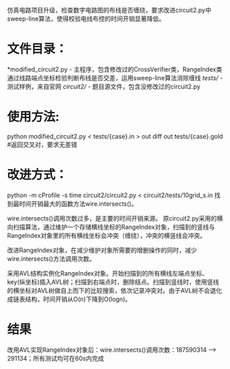 仿真电路项目升级，检查数字电路图的布线是否缠绕，要求改进circuit2.py中sweep-line算法，使得校验电线布控的时间开销显著降低。

# 文件目录：
  *modified_circuit2.py - 主程序，包含修改过的CrossVerifier类，RangeIndex类通过线路端点坐标检验判断布线是否交差，运用sweep-line算法消除缠线
  *tests/* - 测试样例，来自官网
  *circuit2/* - 题目源文件，包含没修改过的circuit2.py

# 使用方法:
  python modified_circuit2.py < tests/{case}.in > out
  diff out tests/{case}.gold #返回交叉对，要求无差错

# 改进方式：
  python -m cProfile -s time circuit2/circuit2.py < circuit2/tests/10grid_s.in 找到最时间开销最大的函数方法wire.intersects()。

  wire.intersects()调用次数过多，是主要的时间开销来源。
  原circuit2.py采用的横向扫描算法，通过维护一个存储横线坐标的RangeIndex对象，扫描到的竖线与RangeIndex对象里的所有横线坐标会冲突（缠绕），冲突的横竖线会冲突。
  
  改进RangeIndex对象，在减少维护对象所需要的增删操作的同时，减少wire.intersects()方法调用次数。

  采用AVL结构实例化RangeIndex对象。开始扫描到的所有横线左端点坐标、key(纵坐标)插入AVL树；扫描到右端点时，删除结点。扫描到竖线时，使用竖线的横坐标对AVL树做自上而下的比较搜索，依次记录冲突对。由于AVL树不会退化成链表结构，时间开销从O(n)下降到O(logn)。


# 结果
  改用AVL实现RangeIndex对象后：wire.intersects()调用次数：187590314 --> 291134；所有测试均可在60s内完成
